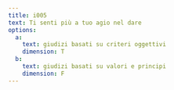```yaml
---
title: i005
text: Ti senti più a tuo agio nel dare
options:
  a: 
    text: giudizi basati su criteri oggettivi
    dimension: T
  b: 
    text: giudizi basati su valori e principi
    dimension: F
---
```

